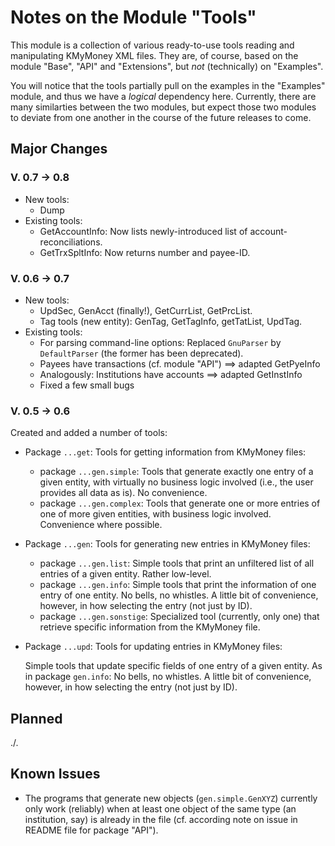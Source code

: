 # Notes on the Module "Tools"

This module is a collection of various ready-to-use tools reading and manipulating KMyMoney XML files. They are, of course, based on the module "Base", "API" and "Extensions", but *not* (technically) on "Examples".

You will notice that the tools partially pull on the examples in the "Examples" module, and thus we have a *logical* dependency here. Currently, there are many similarties between the two modules, but expect those two modules to deviate from one another in the course of the future releases to come.

## Major Changes 
### V. 0.7 &rarr; 0.8
* New tools: 
  * Dump
* Existing tools:
  * GetAccountInfo: Now lists newly-introduced list of account-reconciliations.
  * GetTrxSpltInfo: Now returns number and payee-ID.

### V. 0.6 &rarr; 0.7
* New tools: 
  * UpdSec, GenAcct (finally!), GetCurrList, GetPrcList.
  * Tag tools (new entity): GenTag, GetTagInfo, getTatList, UpdTag.
* Existing tools: 
  * For parsing command-line options: Replaced `GnuParser` by `DefaultParser` (the former has been deprecated).
  * Payees have transactions (cf. module "API") ==> adapted GetPyeInfo
  * Analogously: Institutions have accounts ==> adapted GetInstInfo
  * Fixed a few small bugs

### V. 0.5 &rarr; 0.6
Created and added a number of tools:

* Package `...get`: Tools for getting information from KMyMoney files:
	* package `...gen.simple`: Tools that generate exactly one entry of a given entity, with virtually no business logic involved (i.e., the user provides all data as is). No convenience.
	* package `...gen.complex`: Tools that generate one or more entries of one of more given entities, with business logic involved. Convenience where possible.
* Package `...gen`: Tools for generating new entries in KMyMoney files:
	* package `...gen.list`: Simple tools that print an unfiltered list of all entries of a given entity. Rather low-level.
	* package `...gen.info`: Simple tools that print the information of one entry of one entity. No bells, no whistles. A little bit of convenience, however, in how selecting the entry (not just by ID).
	* package `...gen.sonstige`: Specialized tool (currently, only one) that retrieve specific information from the KMyMoney file.
* Package `...upd`: Tools for updating entries in KMyMoney files:

	Simple tools that update specific fields of one entry of a given entity. As in package `gen.info`: No bells, no whistles. A little bit of convenience, however, in how selecting the entry (not just by ID).

## Planned
./.

## Known Issues
* The programs that generate new objects (`gen.simple.GenXYZ`) currently only work (reliably) when at least one object of the same type (an institution, say) is already in the file (cf. according note on issue in README file for package "API").
